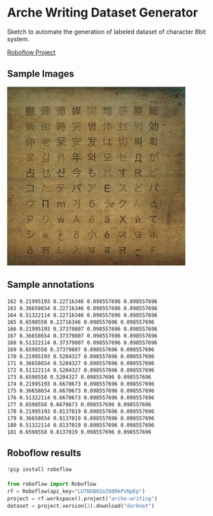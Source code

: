 # Arche Writing Dataset Generator

Sketch to automate the generation of labeled dataset of character 8bit system.

[Roboflow Project](https://app.roboflow.com/alberto-harres/arche-writing/2)

## Sample Images

![](./img_samples.gif)

## Sample annotations

```
162 0.21995193 0.22716346 0.098557696 0.098557696
163 0.36658654 0.22716346 0.098557696 0.098557696
164 0.51322114 0.22716346 0.098557696 0.098557696
165 0.6598558 0.22716346 0.098557696 0.098557696
166 0.21995193 0.37379807 0.098557696 0.098557696
167 0.36658654 0.37379807 0.098557696 0.098557696
168 0.51322114 0.37379807 0.098557696 0.098557696
169 0.6598558 0.37379807 0.098557696 0.098557696
170 0.21995193 0.5204327 0.098557696 0.098557696
171 0.36658654 0.5204327 0.098557696 0.098557696
172 0.51322114 0.5204327 0.098557696 0.098557696
173 0.6598558 0.5204327 0.098557696 0.098557696
174 0.21995193 0.6670673 0.098557696 0.098557696
175 0.36658654 0.6670673 0.098557696 0.098557696
176 0.51322114 0.6670673 0.098557696 0.098557696
177 0.6598558 0.6670673 0.098557696 0.098557696
178 0.21995193 0.8137019 0.098557696 0.098557696
179 0.36658654 0.8137019 0.098557696 0.098557696
180 0.51322114 0.8137019 0.098557696 0.098557696
181 0.6598558 0.8137019 0.098557696 0.098557696
```

## Roboflow results

```python
!pip install roboflow

from roboflow import Roboflow
rf = Roboflow(api_key="LU7NXB6IoZ00RkPsNpEp")
project = rf.workspace().project("arche-writing")
dataset = project.version(2).download("darknet")
```